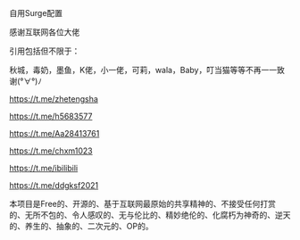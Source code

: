 
自用Surge配置

感谢互联网各位大佬

引用包括但不限于：

秋城，毒奶，墨鱼，K佬，小一佬，可莉，wala，Baby，叮当猫等等不再一一致谢(°∀°)ﾉ

https://t.me/zhetengsha

https://t.me/h5683577

https://t.me/Aa28413761

https://t.me/chxm1023

https://t.me/ibilibili

https://t.me/ddgksf2021


本项目是Free的、开源的、基于互联网最原始的共享精神的、不接受任何打赏的、无所不包的、令人感叹的、无与伦比的、精妙绝伦的、化腐朽为神奇的、逆天的、养生的、抽象的、二次元的、OP的。
